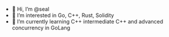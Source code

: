 - 👋 Hi, I’m @seal
- 👀 I’m interested in Go, C++, Rust, Solidity
- 🌱 I’m currently learning C++ intermediate C++ and advanced concurrency in GoLang 
<!---
seal/seal is a ✨ special ✨ repository because its `README.md` (this file) appears on your GitHub profile.
You can click the Preview link to take a look at your changes.
--->
